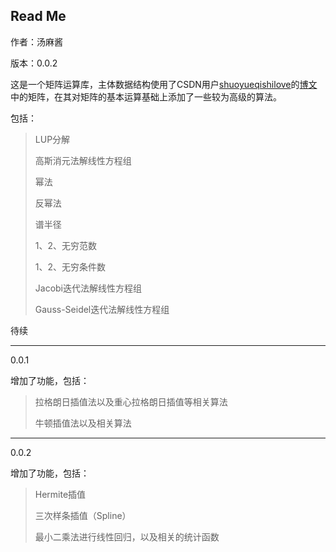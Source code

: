 ## Read Me

作者：汤麻酱

版本：0.0.2

这是一个矩阵运算库，主体数据结构使用了CSDN用户[shuoyueqishilove](https://blog.csdn.net/shuoyueqishilove)的[博文](https://blog.csdn.net/shuoyueqishilove/article/details/80427501)中的矩阵，在其对矩阵的基本运算基础上添加了一些较为高级的算法。

包括：

>LUP分解
>
>高斯消元法解线性方程组
>
>幂法
>
>反幂法
>
>谱半径
>
>1、2、无穷范数
>
>1、2、无穷条件数
>
>Jacobi迭代法解线性方程组
>
>Gauss-Seidel迭代法解线性方程组

待续

-----

0.0.1

增加了功能，包括：

> 拉格朗日插值法以及重心拉格朗日插值等相关算法
>
> 牛顿插值法以及相关算法

-----

0.0.2

增加了功能，包括：

> Hermite插值
>
> 三次样条插值（Spline）
>
> 最小二乘法进行线性回归，以及相关的统计函数
